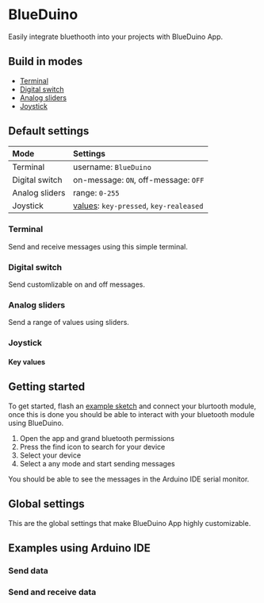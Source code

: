 # BlueDuino
Easily integrate bluethooth into your projects with BlueDuino App.
## Build in modes
- [Terminal](#terminal)
- [Digital switch](#digital-switch)
- [Analog sliders](#analog-sliders)
- [Joystick](#joystick)
## Default settings
|Mode|Settings|
|:-|:-|
|Terminal|username: `BlueDuino`|
|Digital switch|on-message: `ON`, off-message: `OFF`|
|Analog sliders|range: `0-255`|
|Joystick|[values](#key-values): `key-pressed`, `key-realeased` |
### Terminal
Send and receive messages using this simple terminal.
### Digital switch
Send customlizable on and off messages.
### Analog sliders
Send a range of values using sliders.
### Joystick
#### Key values
## Getting started
To get started, flash an [example sketch](#examples-using-arduino) and connect your blurtooth module, once this is done you should be able to interact with your bluetooth module using BlueDuino.
1. Open the app and grand bluetooth permissions
2. Press the find icon to search for your device
3. Select your device
4. Select a any mode and start sending messages

You should be able to see the messages in the Arduino IDE serial monitor.
## Global settings
This are the global settings that make BlueDuino App highly customizable.
## Examples using Arduino IDE
### Send data
### Send and receive data
